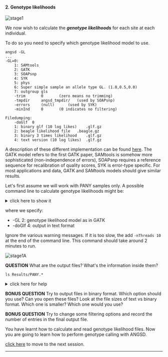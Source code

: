 
#### 2. Genotype likelihoods

![stage1](../files/stage1.png)

We now wish to calculate the ***genotype likelihoods*** for each site at each individual.

To do so you need to specify which genotype likelihood model to use.
```
angsd -GL
...
-GL=0: 
	1: SAMtools
	2: GATK
	3: SOAPsnp
	4: SYK
	5: phys
	6: Super simple sample an allele type GL. (1.0,0.5,0.0)
	7: outgroup gls
	-trim		0		(zero means no trimming)
	-tmpdir		angsd_tmpdir/	(used by SOAPsnp)
	-errors		(null)		(used by SYK)
	-minInd		0		(0 indicates no filtering)

Filedumping:
	-doGlf	0
	1: binary glf (10 log likes)	.glf.gz
	2: beagle likelihood file	.beagle.gz
	3: binary 3 times likelihood	.glf.gz
	4: text version (10 log likes)	.glf.gz
```
A description of these different implementation can be found [here](http://www.popgen.dk/angsd/index.php/Genotype_likelihoods).
The GATK model refers to the first GATK paper, SAMtools is somehow more sophisticated (non-independence of errors), SOAPsnp requires a reference sequence for recalibration of quality scores, SYK is error-type specific.
For most applications and data, GATK and SAMtools models should give similar results.

Let's first assume we will work with PANY samples only.
A possible command line to calculate genotype likelihoods might be:

<details>

<summary> click here to show it </summary>

```
angsd -b $DIR/PANY_bams.txt -ref $REF -out Results/PANY \
        -uniqueOnly 1 -remove_bads 1 -only_proper_pairs 1 -trim 0 -C 50 \
        -minMapQ 20 -minQ 20 -minInd 5 -setMinDepth 7 -setMaxDepth 30 -doCounts 1 \
        -GL 2 -doGlf 4
```

</details>

where we specify:
* -GL 2: genotype likelihood model as in GATK
* -doGlf 4: output in text format

Ignore the various warning messages. If it is too slow, the add `-nThreads 10` at the end of the command line. This command should take around 2 minutes to run.

![stage1A](../files/stage1A.png)

**QUESTION**
What are the output files?
What's the information inside them?

```
ls Results/PANY.*
```

<details>

<summary> click here for help </summary>

```bash
less -S Results/PANY.arg
less -S Results/PANY.glf.gz
```

Have a look at .glf.gz file. The first two columns are the reference sequence (e.g. chromososome) and position. Then you have 10 likelihoods for all possible genotypes in the order AA,AC,AG,AT,CC,CG,CT,GG,GT,TT. This set of 10 likelihoods is repeated sequentially starting from the left of the file for each individual in the row order of individuals in the BAM file. The values are log-scaled likelihood ratios, all scaled by the most likely genotype.

Since the likelihoods have been scaled to the most likely and log-transformed, the most likely genotype will have a value of 0.

</details>


**BONUS QUESTION**
Try to output files in binary format. Which option should you use? Can you open these files?
Look at the file sizes of text vs binary format. Which one is smaller? Which one would you use?

**BONUS QUESTION**
Try to change some filtering options and record the number of entries in the final output file.

You have learnt how to calculate and read genotype likelihood files.
Now you are going to learn how to perform genotype calling with ANGSD.

[click here](https://github.com/nt246/physalia-lcwgs/blob/main/day_2/markdowns/03_genotype.md) to move to the next session.

--------------------------------



